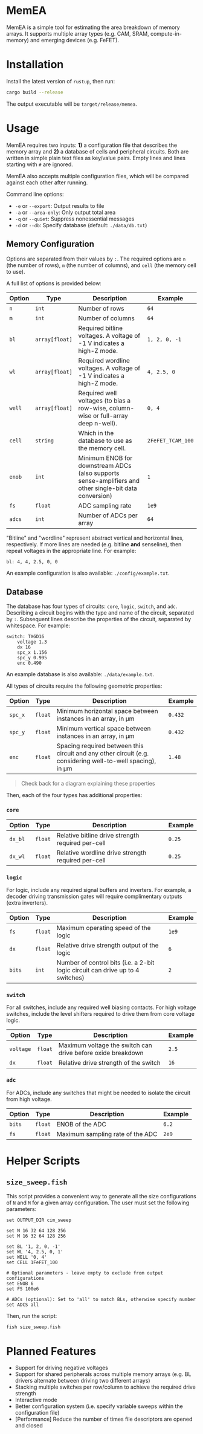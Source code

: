 # MemEA

MemEA is a simple tool for estimating the area breakdown of memory arrays.
It supports multiple array types (e.g. CAM, SRAM, compute-in-memory) and
emerging devices (e.g. FeFET).

# Installation

Install the latest version of `rustup`, then run:

```bash
cargo build --release
```

The output executable will be `target/release/memea`.

# Usage

MemEA requires two inputs: **1)** a configuration file that describes the memory
array and **2)** a database of cells and peripheral circuits.  Both are written
in simple plain text files as key/value pairs.  Empty lines and lines  starting
with `#` are ignored.

MemEA also accepts multiple configuration files, which will be compared
against each other after running.

Command line options:
  - `-e` or `--export`: Output results to file
  - `-a` or `--area-only`: Only output total area
  - `-q` or `--quiet`: Suppress nonessential messages
  - `-d` or `--db`: Specify database (default: `./data/db.txt`)

## Memory Configuration

Options are separated from their values by `:`.  The required options are `n`
(the number of rows), `m` (the number of columns), and `cell` (the memory cell
to use).

A full list of options is provided below:

| Option | Type | Description | Example |
|--------|------|-------------|---------|
| `n` | `int` | Number of rows | `64` |
| `m` | `int` | Number of columns | `64` |
| `bl` | `array[float]` | Required bitline voltages.  A voltage of -1 V indicates a high-Z mode. | `1, 2, 0, -1` |
| `wl` | `array[float]` | Required wordline voltages.  A voltage of -1 V indicates a high-Z mode. | `4, 2.5, 0` |
| `well` | `array[float]` | Required well voltages (to bias a row-wise, column-wise or full-array deep n-well). | `0, 4` |
| `cell` | `string` | Which in the database to use as the memory cell. | `2FeFET_TCAM_100` |
| `enob` | `int` | Minimum ENOB for downstream ADCs (also supports sense-amplifiers and other single-bit data conversion) | `1` |
| `fs` | `float` | ADC sampling rate | `1e9` |
| `adcs` | `int` | Number of ADCs per array | `64` |

"Bitline" and "wordline" represent abstract vertical and horizontal lines,
respectively. If more lines are needed (e.g. bitline **and** senseline), then
repeat voltages in the appropriate line.  For example:

```
bl: 4, 4, 2.5, 0, 0
```

An example configuration is also available: `./config/example.txt`.

## Database

The database has four types of circuits: `core`, `logic`, `switch`, and `adc`.
Describing a circuit begins with the type and name of the circuit, separated by
`:`. Subsequent lines describe the properties of the circuit, separated by
whitespace.  For example:

```
switch: TXGD16
	voltage 1.3
	dx 16
	spc_x 1.156
	spc_y 0.995
	enc 0.490
```

An example database is also available: `./data/example.txt`.

All types of circuits require the following geometric properties:

| Option | Type | Description | Example |
|--------|------|-------------|---------|
| `spc_x` | `float` | Minimum horizontal space between instances in an array, in μm | `0.432` |
| `spc_y` | `float` | Minimum vertical space between instances in an array, in μm | `0.432` |
| `enc` | `float` | Spacing required between this circuit and any other circuit (e.g. considering well-to-well spacing), in μm | `1.48` |

> Check back for a diagram explaining these properties

Then, each of the four types has additional properties:

### `core`

| Option | Type | Description | Example |
|--------|------|-------------|---------|
| `dx_bl` | `float` | Relative bitline drive strength required per-cell | `0.25` |
| `dx_wl` | `float` | Relative wordline drive strength required per-cell | `0.25` |

### `logic`

For logic, include any required signal buffers and inverters.  For example, a
decoder driving transmission gates will require complimentary outputs (extra
inverters).

| Option | Type | Description | Example |
|--------|------|-------------|---------|
| `fs` | `float` | Maximum operating speed of the logic | `1e9` |
| `dx` | `float` | Relative drive strength output of the logic | `6` |
| `bits` | `int` | Number of control bits (i.e. a 2-bit logic circuit can drive up to 4 switches) | `2` |

### `switch`

For all switches, include any required well biasing contacts.  For high voltage
switches, include the level shifters required to drive them from core voltage
logic.

| Option | Type | Description | Example |
|--------|------|-------------|---------|
| `voltage` | `float` | Maximum voltage the switch can drive before oxide breakdown | `2.5` |
| `dx` | `float` | Relative drive strength of the switch | `16` |

### `adc`

For ADCs, include any switches that might be needed to isolate the circuit from
high voltage.

| Option | Type | Description | Example |
|--------|------|-------------|---------|
| `bits` | `float` | ENOB of the ADC | `6.2` |
| `fs` | `float` | Maximum sampling rate of the ADC | `2e9` |

# Helper Scripts

## `size_sweep.fish`

This script provides a convenient way to generate all the size configurations of
`N` and `M` for a given array configuration.  The user must set the following
parameters:

```fish
set OUTPUT_DIR cim_sweep

set N 16 32 64 128 256
set M 16 32 64 128 256

set BL '1, 2, 0, -1'
set WL '4, 2.5, 0, 1'
set WELL '0, 4'
set CELL 1FeFET_100

# Optional parameters - leave empty to exclude from output configurations
set ENOB 6
set FS 100e6

# ADCs (optional): Set to 'all' to match BLs, otherwise specify number
set ADCS all
```

Then, run the script:

```bash
fish size_sweep.fish
```

# Planned Features

  - Support for driving negative voltages
  - Support for shared peripherals across multiple memory arrays (e.g. BL
    drivers alternate between driving two different arrays)
  - Stacking multiple switches per row/column to achieve the required drive
    strength
  - Interactive mode
  - Better configuration system (i.e. specify variable sweeps within the
    configuration file)
  - [Performance] Reduce the number of times file descriptors are opened and
    closed
